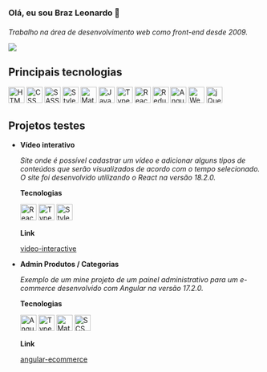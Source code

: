 ### Olá, eu sou Braz Leonardo 👋 

#### 
<em>Trabalho na área de desenvolvimento web como front-end desde 2009.</em>

![](https://komarev.com/ghpvc/?username=brazleonardo&abbreviated=true&style=for-the-badge&color=brightgreen&label=Total+de+visitas)

## Principais tecnologias
<span title="HTML"><img height="32" src="https://img.shields.io/badge/HTML5-E34F26?style=for-the-badge&logo=html5&logoColor=white" alt="HTML" /></span>
<span title="CSS"><img height="32" src="https://img.shields.io/badge/CSS3-1572B6?style=for-the-badge&logo=css3&logoColor=white" alt="CSS" /></span>
<span title="SASS"><img height="32" src="https://img.shields.io/badge/sass-white?style=for-the-badge&logo=sass&color=%23f2f2f2" alt="SASS" /></span>
<span title="Styled Components"><img height="32" src="https://img.shields.io/badge/styled%20components-white?style=for-the-badge&logo=styled%20components&logoColor=%23ffffff&color=%23de7abe" alt="Styled Components" /></span>
<span title="Material UI"><img height="32" src="https://img.shields.io/badge/Material%20UI-007FFF?style=for-the-badge&logo=mui&logoColor=white" alt="Material UI" /></span>
<span title="JavaScript"><img height="32" src="https://img.shields.io/badge/JavaScript-323330?style=for-the-badge&logo=javascript&logoColor=F7DF1E" alt="JavaScript" /></span>
<span title="TypeScript"><img height="32" src="https://img.shields.io/badge/TypeScript-007ACC?style=for-the-badge&logo=typescript&logoColor=white" alt="TypeScript" /></span>
<span title="ReactJS"><img  height="32" src="https://img.shields.io/badge/React-20232A?style=for-the-badge&logo=react&logoColor=61DAFB" alt="ReactJS" /></span>
<span title="Redux"><img height="32" src="https://img.shields.io/badge/Redux-593D88?style=for-the-badge&logo=redux&logoColor=white" alt="Redux" /></span>
<span title="Angula"><img  height="32" src="https://img.shields.io/badge/angular-white?style=for-the-badge&logo=Angular&color=%23e40036" alt="Angular" /></span>
<span title="Webpack"><img  height="32" src="https://img.shields.io/badge/webpack-blue?style=for-the-badge&logo=webpack&color=%232b3a42" alt="Webpack" /></span>
<span title="jQuery"><img height="32" src="https://img.shields.io/badge/jquery-0769ad?style=for-the-badge&logo=jQuery&logoColor=%236dd2f2" alt="jQuery" /></span>

## Projetos testes
<ul>
  <li>
    <p><b>Vídeo interativo</b></p>
    <div><em>Site onde é possível cadastrar um vídeo e adicionar alguns tipos de conteúdos que serão visualizados de acordo com o tempo selecionado. O site foi desenvolvido utilizando o React na versão 18.2.0.</em></div>
    <p><b>Tecnologias</b></p>
    <div>      
      <span title="ReactJS"><img  height="32" src="https://img.shields.io/badge/React-20232A?style=for-the-badge&logo=react&logoColor=61DAFB" alt="ReactJS" /></span>
      <span title="TypeScript"><img height="32" src="https://img.shields.io/badge/TypeScript-007ACC?style=for-the-badge&logo=typescript&logoColor=white" alt="TypeScript" /></span>
      <span title="Styled Components"><img height="32" src="https://img.shields.io/badge/styled%20components-white?style=for-the-badge&logo=styled%20components&logoColor=%23ffffff&color=%23de7abe" alt="Styled Components" /></span>
    </div>
    <p><b>Link</b></p>
    <a href="https://brazleonardo.github.io/video-interactive" target="_blank">video-interactive</a>
  </li>
  <li>
    <p><b>Admin Produtos / Categorias</b></p>
    <div><em>Exemplo de um mine projeto de um painel administrativo para um e-commerce desenvolvido com Angular na versão 17.2.0.</em></div>
    <p><b>Tecnologias</b></p>
    <div>      
      <span title="Angula"><img  height="32" src="https://img.shields.io/badge/angular-white?style=for-the-badge&logo=Angular&color=%23e40036" alt="Angular" /></span>
      <span title="TypeScript"><img height="32" src="https://img.shields.io/badge/TypeScript-007ACC?style=for-the-badge&logo=typescript&logoColor=white" alt="TypeScript" /></span>
      <span title="Material"><img  height="32" src="https://img.shields.io/badge/Material-7c07f2?style=for-the-badge&logo=Angular" alt="Material" /></span>
      <span title="SCSS"><img  height="32" src="https://img.shields.io/badge/SCSS-f2f2f2?style=for-the-badge&logo=SASS" alt="SCSS" /></span>
    </div>
    <p><b>Link</b></p>
    <a href="https://brazleonardo.github.io/angular-ecommerce" target="_blank">angular-ecommerce</a>
  </li>
</ul>

<!--
**brazleonardo/brazleonardo** is a ✨ _special_ ✨ repository because its `README.md` (this file) appears on your GitHub profile.

Here are some ideas to get you started:

- 🔭 I’m currently working on ...
- 🌱 I’m currently learning ...
- 👯 I’m looking to collaborate on ...
- 🤔 I’m looking for help with ...
- 💬 Ask me about ...
- 📫 How to reach me: ...
- 😄 Pronouns: ...
- ⚡ Fun fact: ...
-->

